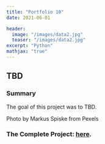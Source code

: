 ```yaml
---
title: "Portfolio 10"
date: 2021-06-01

header:
  image: "/images/data2.jpg"
  teaser: "/images/data2.jpg"
excerpt: "Python"
mathjax: "true"
---
```


## TBD

### Summary

The goal of this project was to TBD.

Photo by Markus Spiske from Pexels

### The Complete Project: [here](https://github.com/MaryDonovanMartello/).
